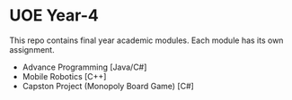 # UOE Year-4

This repo contains final year academic modules. Each module has its own assignment. 

- Advance Programming [Java/C#]
- Mobile Robotics [C++]
- Capston Project (Monopoly Board Game) [C#]


